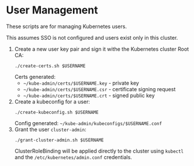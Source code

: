 # User Management

These scripts are for managing Kubernetes users.

This assumes SSO is not configured and users exist only in this cluster.

1. Create a new user key pair and sign it withe the Kubernetes cluster Root CA:
    ```
    ./create-certs.sh $USERNAME
    ```
    Certs generated:
    - `~/kube-admin/certs/$USERNAME.key` - private key
    - `~/kube-admin/certs/$USERNAME.csr` - certificate signing request
    - `~/kube-admin/certs/$USERNAME.crt` - signed public key
1. Create a kubeconfig for a user:
    ```
    ./create-kubeconfig.sh $USERNAME
    ```
    Config generated: `~/kube-admin/kubeconfigs/$USERNAME.conf`
1. Grant the user `cluster-admin`:
    ```
    ./grant-cluster-admin.sh $USERNAME
    ```
    ClusterRoleBinding will be applied directly to the cluster using `kubectl` and the `/etc/kubernetes/admin.conf` credentials.
